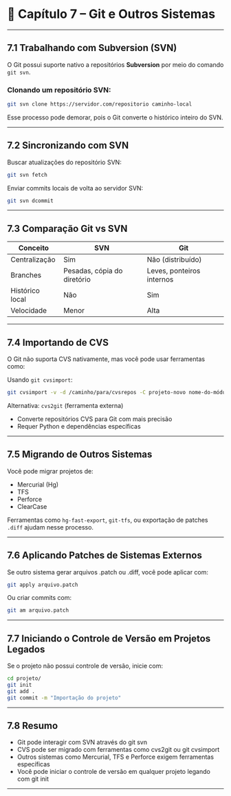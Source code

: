 # 📘 Capítulo 7 – Git e Outros Sistemas

---

## 7.1 Trabalhando com Subversion (SVN)

O Git possui suporte nativo a repositórios **Subversion** por meio do comando `git svn`.

### Clonando um repositório SVN:

```bash
git svn clone https://servidor.com/repositorio caminho-local
```

Esse processo pode demorar, pois o Git converte o histórico inteiro do SVN.

---

## 7.2 Sincronizando com SVN

Buscar atualizações do repositório SVN:

```bash
git svn fetch
```

Enviar commits locais de volta ao servidor SVN:

```bash
git svn dcommit
```

---

## 7.3 Comparação Git vs SVN

| Conceito        | SVN                      | Git                             |
|-----------------|--------------------------|----------------------------------|
| Centralização   | Sim                      | Não (distribuído)                |
| Branches        | Pesadas, cópia do diretório | Leves, ponteiros internos     |
| Histórico local | Não                      | Sim                              |
| Velocidade      | Menor                    | Alta                             |

---

## 7.4 Importando de CVS

O Git não suporta CVS nativamente, mas você pode usar ferramentas como:

Usando ```git cvsimport```:

```bash
git cvsimport -v -d /caminho/para/cvsrepos -C projeto-novo nome-do-módulo
```

Alternativa: ```cvs2git``` (ferramenta externa)

- Converte repositórios CVS para Git com mais precisão
- Requer Python e dependências específicas

---

## 7.5 Migrando de Outros Sistemas

Você pode migrar projetos de:

- Mercurial (Hg)
- TFS
- Perforce
- ClearCase

Ferramentas como ```hg-fast-export```, ```git-tfs```, ou exportação de patches ```.diff``` ajudam nesse processo.

---

## 7.6 Aplicando Patches de Sistemas Externos

Se outro sistema gerar arquivos .patch ou .diff, você pode aplicar com:

```bash
git apply arquivo.patch
```

Ou criar commits com:

```bash
git am arquivo.patch
```

---

## 7.7 Iniciando o Controle de Versão em Projetos Legados

Se o projeto não possui controle de versão, inicie com:

```bash
cd projeto/
git init
git add .
git commit -m "Importação do projeto"
```

---

## 7.8 Resumo

- Git pode interagir com SVN através do git svn
- CVS pode ser migrado com ferramentas como cvs2git ou git cvsimport
- Outros sistemas como Mercurial, TFS e Perforce exigem ferramentas específicas
- Você pode iniciar o controle de versão em qualquer projeto legando com git init

---

